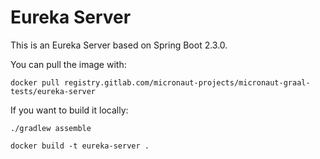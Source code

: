 # Eureka Server 

This is an Eureka Server based on Spring Boot 2.3.0.

You can pull the image with:

```
docker pull registry.gitlab.com/micronaut-projects/micronaut-graal-tests/eureka-server
```

If you want to build it locally:

```
./gradlew assemble

docker build -t eureka-server .
```
